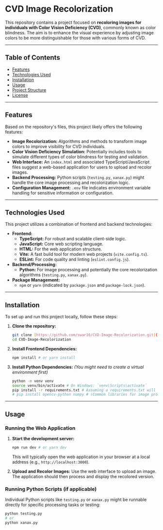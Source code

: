 # CVD Image Recolorization

This repository contains a project focused on **recoloring images for individuals with Color Vision Deficiency (CVD)**, commonly known as color blindness. The aim is to enhance the visual experience by adjusting image colors to be more distinguishable for those with various forms of CVD.

---

## Table of Contents

- [Features](#features)
- [Technologies Used](#technologies-used)
- [Installation](#installation)
- [Usage](#usage)
- [Project Structure](#project-structure)
- [License](#license)

---

## Features

Based on the repository's files, this project likely offers the following features:

* **Image Recolorization:** Algorithms and methods to transform image colors to improve visibility for CVD individuals.
* **Color Vision Deficiency Simulation:** Potentially includes tools to simulate different types of color blindness for testing and validation.
* **Web Interface:** An `index.html` and associated TypeScript/JavaScript files suggest a web-based application for users to upload and recolor images.
* **Backend Processing:** Python scripts (`testing.py`, `xanax.py`) might handle the core image processing and recolorization logic.
* **Configuration Management:** `.env` file indicates environment variable handling for sensitive information or configuration.

---

## Technologies Used

This project utilizes a combination of frontend and backend technologies:

* **Frontend:**
    * **TypeScript:** For robust and scalable client-side logic.
    * **JavaScript:** Core web scripting language.
    * **HTML:** For the web application structure.
    * **Vite:** A fast build tool for modern web projects (`vite.config.ts`).
    * **ESLint:** For code quality and linting (`eslint.config.js`).
* **Backend/Processing:**
    * **Python:** For image processing and potentially the core recolorization algorithms (`testing.py`, `xanax.py`).
* **Package Management:**
    * `npm` or `yarn` (indicated by `package.json` and `package-lock.json`).

---

## Installation

To set up and run this project locally, follow these steps:

1.  **Clone the repository:**
    ```bash
    git clone [https://github.com/swar16/CVD-Image-Recolorization.git](https://github.com/swar16/CVD-Image-Recolorization.git)
    cd CVD-Image-Recolorization
    ```

2.  **Install Frontend Dependencies:**
    ```bash
    npm install # or yarn install
    ```

3.  **Install Python Dependencies:**
    *(You might need to create a virtual environment first)*
    ```bash
    python -m venv venv
    source venv/bin/activate # On Windows: `venv\Scripts\activate`
    pip install -r requirements.txt # Assuming a requirements.txt will be added, or install manually:
    # pip install opencv-python numpy # (Common libraries for image processing in Python)
    ```

---

## Usage

### Running the Web Application

1.  **Start the development server:**
    ```bash
    npm run dev # or yarn dev
    ```
    This will typically open the web application in your browser at a local address (e.g., `http://localhost:3000`).

2.  **Upload and Recolor Images:** Use the web interface to upload an image. The application should then process and display the recolored version.

### Running Python Scripts (if applicable)

Individual Python scripts like `testing.py` or `xanax.py` might be runnable directly for specific processing tasks or testing:

```bash
python testing.py
# or
python xanax.py
